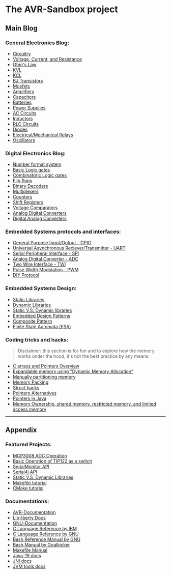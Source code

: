 # The AVR-Sandbox project

## Main Blog

### General Electronics Blog:
- [Circuitry]()
- [Voltage, Current, and Resistance]()
- [Ohm's Law]()
- [KVL]()
- [KCL]()
- [BJ Transistors]()
- [Mosfets]()
- [Amplifiers]()
- [Capacitors]()
- [Batteries]()
- [Power Supplies]()
- [AC Circuits]()
- [Inductors]()
- [RLC Circuits]()
- [Diodes]()
- [Electrical/Mechanical Relays]()
- [Oscillators]()

### Digital Electronics Blog:
- [Number format system]()
- [Basic Logic gates]()
- [Combinatoric Logic gates]()
- [Flip flops]()
- [Binary Decoders](https://electrostat-lab.github.io/Electrostatic-Sandbox/embedded-system-design/avr-sandbox/blog/decoders.html)
- [Multiplexers](https://electrostat-lab.github.io/Electrostatic-Sandbox/embedded-system-design/avr-sandbox/blog/multiplexers.html)
- [Counters]()
- [Shift Registers]()
- [Voltage Comparators]()
- [Analog Digital Converters]()
- [Digital Analog Converters]()


### Embedded Systems protocols and interfaces: 
- [General Purpose Input/Output - GPIO]()
- [Universal Asynchronous Reciever/Transmitter - UART]()
- [Serial Peripheral Interface - SPI]()
- [Analog Digital Converter - ADC]()
- [Two Wire Interface - TWI]()
- [Pulse Width Modulation - PWM]()
- [DIY Protocol]()

### Embedded Systems Design:
- [Static Libraries]()
- [Dynamic Libraries]()
- [Static V.S. Dynamic libraries]()
- [Embedded Design Patterns]()
- [Composite Pattern]()
- [Finite State Automata (FSA)]()

### Coding tricks and hacks: 

> Disclaimer: this section is for fun and to explore how the memory works under the hood, it's not the best practice by any means.

- [C arrays and Pointers Overview](https://electrostat-lab.github.io/Electrostatic-Sandbox/embedded-system-design/avr-sandbox/HelloArrays)
- [Expandable memory using "Dynamic Memory Allocation"]()
- [Manually partitioning memory]()
- [Memory Packing]()
- [Struct hacks]()
- [Pointers Alternatives]()
- [Pointers in Java]()
- [Memory Ownership, shared memory, restricted memory, and limited access memory]()

--------------------------------------------

## Appendix

### Featured Projects: 
- [MCP3008 ADC Operation](https://electrostat-lab.github.io/Electrostatic-Sandbox/embedded-system-design/avr-sandbox/HelloSPI)
- [Basic Operation of TIP122 as a switch](https://electrostat-lab.github.io/Electrostatic-Sandbox/embedded-system-design/avr-sandbox/HelloTIP122)
- [SerialMonitor API](https://electrostat-lab.github.io/Electrostatic-Sandbox/embedded-system-design/avr-sandbox/HelloJSerialComm)
- [Serial4j API](https://electrostat-lab.github.io/Electrostatic-Sandbox/embedded-system-design/avr-sandbox/wip-index.html)
- [Static V.S. Dynamic Libraries](https://electrostat-lab.github.io/Electrostatic-Sandbox/embedded-system-design/avr-sandbox/wip-index.html)
- [Makefile tutorial](https://electrostat-lab.github.io/Electrostatic-Sandbox/embedded-system-design/avr-sandbox/wip-index.html)
- [CMake tutorial](https://electrostat-lab.github.io/Electrostatic-Sandbox/embedded-system-design/avr-sandbox/wip-index.html)

### Documentations: 
- [AVR-Documentation](https://electrostat-lab.github.io/Electrostatic-Sandbox/embedded-system-design/avr-sandbox/docs/avr-libc/avr-libc-user-manual/index.html)
- [Lib-Iberty Docs](https://electrostat-lab.github.io/Electrostatic-Sandbox/embedded-system-design/avr-sandbox/docs/libiberty/libiberty.html)
- [GNU-Documentation](https://electrostat-lab.github.io/Electrostatic-Sandbox/embedded-system-design/avr-sandbox/wip-index.html)
- [C Language Reference by IBM](https://electrostat-lab.github.io/Electrostatic-Sandbox/embedded-system-design/avr-sandbox/wip-index.html)
- [C Language Reference by GNU](https://electrostat-lab.github.io/Electrostatic-Sandbox/embedded-system-design/avr-sandbox/wip-index.html)
- [Bash Reference Manual by GNU](https://electrostat-lab.github.io/Electrostatic-Sandbox/embedded-system-design/avr-sandbox/wip-index.html)
- [Bash Manual by Goalkicker](https://electrostat-lab.github.io/Electrostatic-Sandbox/embedded-system-design/avr-sandbox/wip-index.html)
- [Makefile Manual](https://electrostat-lab.github.io/Electrostatic-Sandbox/embedded-system-design/avr-sandbox/wip-index.html)
- [Java-19 docs](https://electrostat-lab.github.io/Electrostatic-Sandbox/embedded-system-design/avr-sandbox/wip-index.html)
- [JNI docs](https://electrostat-lab.github.io/Electrostatic-Sandbox/embedded-system-design/avr-sandbox/wip-index.html)
- [JVM tools docs](https://electrostat-lab.github.io/Electrostatic-Sandbox/embedded-system-design/avr-sandbox/wip-index.html)
